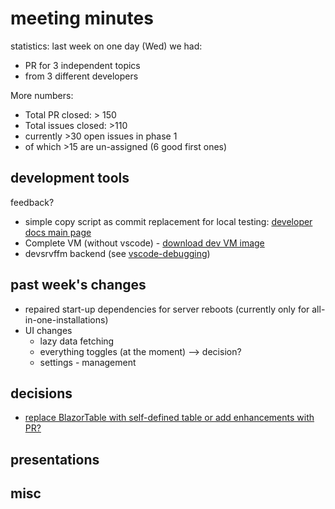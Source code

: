 # meeting minutes

statistics:
last week on one day (Wed) we had:
- PR for 3 independent topics
- from 3 different developers

More numbers:
- Total PR closed: > 150
- Total issues closed: >110
- currently >30 open issues in phase 1
- of which >15 are un-assigned (6 good first ones)

## development tools
feedback?
- simple copy script as commit replacement for local testing: [developer docs main page](../)
- Complete VM (without vscode) - [download dev VM image](https://xfer.cactus.de/index.php/f/130767)
- devsrvffm backend (see [vscode-debugging](../vscode-debugging.md))

## past week's changes
- repaired start-up dependencies for server reboots (currently only for all-in-one-installations)
- UI changes 
  - lazy data fetching
  - everything toggles (at the moment) --> decision?
  - settings - management

## decisions
- [replace BlazorTable with self-defined table or add enhancements with PR?](https://github.com/CactuseSecurity/firewall-orchestrator/issues/359)

## presentations

## misc
